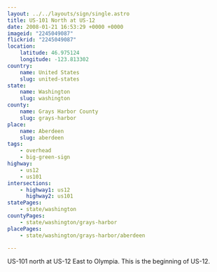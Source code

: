 ```yaml
---
layout: ../../layouts/sign/single.astro
title: US-101 North at US-12
date: 2008-01-21 16:53:29 +0000 +0000
imageid: "2245049087"
flickrid: "2245049087"
location:
    latitude: 46.975124
    longitude: -123.813302
country:
    name: United States
    slug: united-states
state:
    name: Washington
    slug: washington
county:
    name: Grays Harbor County
    slug: grays-harbor
place:
    name: Aberdeen
    slug: aberdeen
tags:
    - overhead
    - big-green-sign
highway:
    - us12
    - us101
intersections:
    - highway1: us12
      highway2: us101
statePages:
    - state/washington
countyPages:
    - state/washington/grays-harbor
placePages:
    - state/washington/grays-harbor/aberdeen

---
```

US-101 north at US-12 East to Olympia.  This is the beginning of US-12.